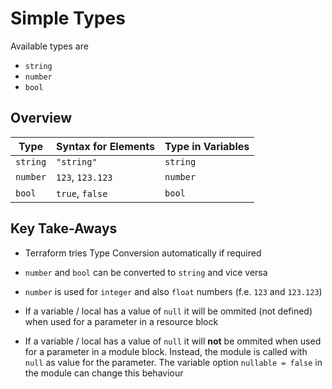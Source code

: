 # Simple Types

Available types are

- `string`
- `number`
- `bool`

## Overview

| Type     | Syntax for Elements | Type in Variables |
| -------- | ------------------- | ----------------- |
| `string` | `"string"`          | `string`          |
| `number` | `123`, `123.123`    | `number`          |
| `bool`   | `true`, `false`     | `bool`            |

## Key Take-Aways

- Terraform tries Type Conversion automatically if required

- `number` and `bool` can be converted to `string` and vice versa

- `number` is used for `integer` and also `float` numbers (f.e. `123` and `123.123`)

- If a variable / local has a value of `null` it will be ommited (not defined) when used for a parameter in a resource block

- If a variable / local has a value of `null` it will **not** be ommited when used for a parameter in a module block. Instead, the module is called with `null` as value for the parameter. The variable option `nullable = false` in the module can change this behaviour
